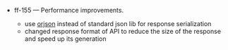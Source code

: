 
- ff-155 — Performance improvements.

  - use [orjson](https://github.com/ijl/orjson) instead of standard json lib for response serialization
  - changed response format of API to reduce the size of the response and speed up its generation

